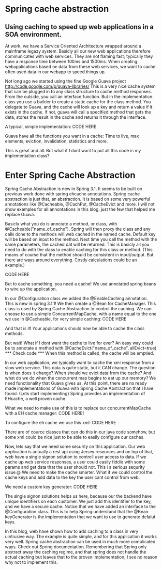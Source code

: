Spring cache abstraction
=====================

Using caching to speed up web applications in a SOA environment.
--------------------

At work, we have a Service Oriented Architecture wrapped around a mainframe legazy system.
Basicly all our new web applications therefore communicates with web services. They are not flaming fast; typically they have a response time between 100ms and 1500ms.
When creating webapplications based on data from these web services, we want to cache often used data in our webapp to speed things up.

Not long ago we started using the fine Google Guava project http://code.google.com/p/guava-libraries/
This is a very nice cache system that can be plugged in to any class structure to cache method responses.
From the outside, you call an interface function. But in the implementation class you use a builder to create a static cache for the class method.
You delegate to Guava, and the cache will look up a key and return a value if it exists in the cache.
If not, guava will call a specified method that gets the data, stores the result in the cache and returns it through the interface.

A typical, simple implementation:
CODE HERE

Guava have all the functions you want in a cache: Time to live, max elements, eviction, invalidation, statistics and more.

This is great and all. But what if I dont want to put all this code in my implementation class?

Enter Spring Cache Abstraction
=============

Spring Cache Abstraction is new in Spring 3.1. It seems to be built on previous work done with spring ehcache annotations.
Spring cache abstraction is just that, an abstraction. It is based on some very powerful annotations like @Cacheable, @CachPut, @CacheEvict and more.
I will not show examples for all annontations in this blog, just the few that helped me replace Guava.

Basicly what you do is annotate a method, or class, with @Cacheable("name_of_cache"). Spring will then proxy the class and any calls done to the methods
will web cached in the named cache. Default key will be based on input to the method. Next time you call the method with the same parameters, the cached dat
will be returned. This is basicly all you need to do with the class to enable caching for this class or method.
(This means of course that the method should be consistent in input/output. But there are ways around everything. Costly calculations could be an example.)

CODE HERE

But to cache something, you need a cache!
We use annotated spring beans to wire up the application.

In our @Configuration class we added the @EnableCaching annotation. This is new in spring 3.1.1!
We then create a @Bean for CacheManager. This class is used by Spring Cache Abstraction to control the caching.
We can choose to use a simple ConcurrentMapCache, with a name equal to the one we use in @Cacheable, for very simple caching:
CODE HERE

And that is it! Your applications should now be able to cache the class methods.

But wait! What if I dont want the cache to live for ever?
An easy way could be to annotate a method with @CacheEvict("name_of_cache", allEvict=true) *** Check code ***
When this method is called, the cache will be emptied.

In our web application, we typically want to cache the xml response from a slow web service. This data is quite static, but it CAN change.
The question is when does it change? When should we evict data from the cache? And what do we do when the concurrent map begins to eat up our memory?
We need functionality that Guava gives us. At this point, there are no ready made implementations of Guava with Spring Cache Abstraction that I have found. (Lets start implementing)
Spring provides an implementation of EHcache, a well proven cache.

What we need to make use of this is to replace our concurrentMapCache with a EH cache manager:
CODE HERE!

To configure the eh cache we use this xml:
CODE HERE

There are of cource classes that can do this in our java code somehow, but some xml could be nice just to be able to easily configure our caches.


Now, lets say that we need some security on this application. Our web application is actually a rest api using Jersey resources and on top of that, web have a single signon solution to controll
user access to data. If we cache up web service responses, a user could easily fiddle with some params and get data that the user should not. This i a serious sequrity issue.@
We need to make the cache smarter. What if we could control the cache keys and add data to the key the user cant control from web.

We need a custom key generator:
CODE HERE

The single signon solutions helps us here, because our the backend have unique identifiers on each customer. We just add this identifier to the key, and we have a secure cache.
Notice that we have added an interface to the @Configuration class. This is to help Spring understand that the @Bean keyGenerator is the implementation that we want to use to generate defalut keys.



In this blog, web have shown how to add caching to a class in very uintrusive way. The example is quite simple,
and for this application it works very well. Spring cache abstraction can be used in much more complicated ways. Check out Spring documentation.
Remembering that Spring only abstract away the caching regime, and that spring does not handle the actual caching but leaves that to the proven implementation, I see no reason
why not to implement this.